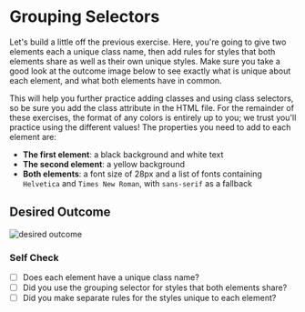 # Grouping Selectors

Let's build a little off the previous exercise. Here, you're going to give two
elements each a unique class name, then add rules for styles that both elements
share as well as their own unique styles. Make sure you take a good look at the
outcome image below to see exactly what is unique about each element, and what
both elements have in common.

This will help you further practice adding classes and using class selectors, so
be sure you add the class attribute in the HTML file. For the remainder of these
exercises, the format of any colors is entirely up to you; we trust you'll
practice using the different values! The properties you need to add to each
element are:

- **The first element**: a black background and white text
- **The second element**: a yellow background
- **Both elements**: a font size of 28px and a list of fonts containing
  `Helvetica` and `Times New Roman`, with `sans-serif` as a fallback

## Desired Outcome

![desired outcome](./desired-outcome.png)

### Self Check

- [ ] Does each element have a unique class name?
- [ ] Did you use the grouping selector for styles that both elements share?
- [ ] Did you make separate rules for the styles unique to each element?
